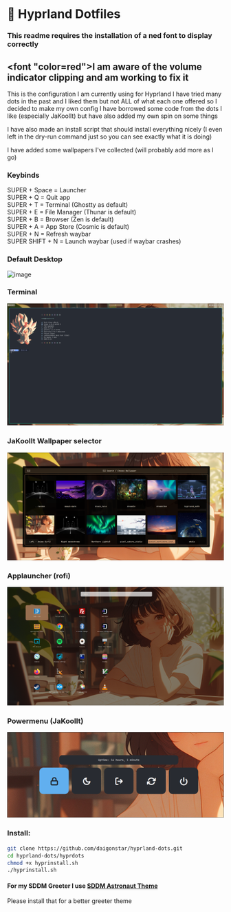 #  Hyprland Dotfiles

### This readme requires the installation of a ned font to display correctly

## <font "color=red">I am aware of the volume indicator clipping and am working to fix it</font>

This is the configuration I am currently using for Hyprland
I have tried many dots in the past and I liked them but not ALL of what each one offered so I decided to make my own config
I have borrowed some code from the dots I like (especially JaKoolIt) but have also added my own spin on some things

I have also made an install script that should install everything nicely (I even left in the dry-run command just so you can see exactly what it is doing)

I have added some wallpapers I've collected (will probably add more as I go)

### **Keybinds**

SUPER + Space = Launcher  
SUPER + Q = Quit app  
SUPER + T = Terminal (Ghostty as default)  
SUPER + E = File Manager (Thunar is default)  
SUPER + B = Browser (Zen is default)  
SUPER + A = App Store (Cosmic is default)   
SUPER + N = Refresh waybar  
SUPER SHIFT + N = Launch waybar (used if waybar crashes)

### Default Desktop
![image](/hyprdots/screens/desktop.png)

### Terminal
![image](/hyprdots/screens/term.png)

### **JaKoolIt** Wallpaper selector
![image](/hyprdots/screens/wall.png)

### Applauncher (rofi)
![image](/hyprdots/screens/appl.png)

### Powermenu (JaKoolIt)
![image](/hyprdots/screens/power.png)

### Install:
```bash
git clone https://github.com/daigonstar/hyprland-dots.git
cd hyprland-dots/hyprdots
chmod +x hyprinstall.sh
./hyprinstall.sh
```
#### For my SDDM Greeter I use [SDDM Astronaut Theme](https://github.com/Keyitdev/sddm-astronaut-theme)
Please install that for a better greeter theme
